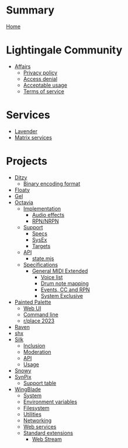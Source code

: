# Summary

[Home](README.md)

# Lightingale Community
- [Affairs]()
  - [Privacy policy](ltgc/privacy-policy.md)
  - [Access denial](ltgc/access-denial.md)
  - [Acceptable usage](ltgc/aup.md)
  - [Terms of service](ltgc/tos.md)

# Services
- [Lavender](lavender/README.md)
- [Matrix services](matrix/README.md)

# Projects
- [Ditzy](ditzy/README.md)
  - [Binary encoding format](ditzy/binfmt.md)
- [Floaty](floaty/README.md)
- [Gel](gel/README.md)
- [Octavia](octavia/README.md)
  - [Implementation]()
    - [Audio effects](octavia/impl/efx.md)
    - [RPN/NRPN](octavia/impl/pn.md)
  - [Support]()
    - [Specs](octavia/support/implementation.md)
    - [SysEx](octavia/support/sysex.md)
    - [Targets](octavia/support/target.md)
  - [API]()
    - [state.mjs](octavia/state/README.md)
  - [Specifications]()
    - [General MIDI Extended](octavia/spec/gme/README.md)
      - [Voice list](octavia/spec/gme/voice.md)
      - [Drum note mapping](octavia/spec/gme/drum.md)
      - [Events, CC and RPN](octavia/spec/gme/ch.md)
      - [System Exclusive](octavia/spec/gme/sysex.md)
- [Painted Palette](painted/README.md)
  - [Web UI](painted/web.md)
  - [Command line](painted/cli.md)
  - [r/place 2023](painted/rplace2023.md)
- [Raven](raven/README.md)
- [shx](shx/README.md)
- [Silk](silk/README.md)
  - [Inclusion](silk/include.md)
  - [Moderation](silk/mod.md)
  - [API](silk/api.md)
  - [Usage](silk/use.md)
- [Snowy](snowy/README.md)
- [SynPix](synpix/README.md)
  - [Support table](synpix/support.md)
- [WingBlade](wingblade/README.md)
  - [System](wingblade/system.md)
  - [Environment variables](wingblade/env.md)
  - [Filesystem](wingblade/file.md)
  - [Utilities](wingblade/util.md)
  - [Networking](wingblade/net.md)
  - [Web services](wingblade/web.md)
  - [Standard extensions]()
    - [Web Stream](wingblade/std/stream.md)
